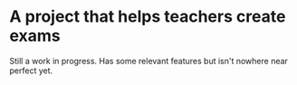 # A project that helps teachers create exams

Still a work in progress. Has some relevant features but isn't nowhere near perfect yet. 
